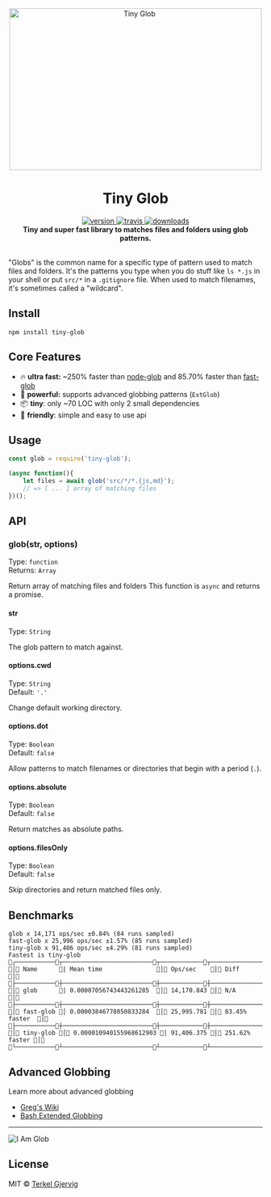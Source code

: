 <div align="center">
  <img src="https://github.com/terkelg/tiny-glob/raw/master/tiny-glob.png" alt="Tiny Glob" width="500" height="320" />
</div>

<h1 align="center">Tiny Glob</h1>

<div align="center">
  <a href="https://npmjs.org/package/tiny-glob">
    <img src="https://img.shields.io/npm/v/tiny-glob.svg" alt="version" />
  </a>
  <a href="https://travis-ci.org/terkelg/tiny-glob">
    <img src="https://img.shields.io/travis/terkelg/tiny-glob.svg" alt="travis" />
  </a>
  <a href="https://npmjs.org/package/tiny-glob">
    <img src="https://img.shields.io/npm/dm/tiny-glob.svg" alt="downloads" />
  </a>
</div>

<div align="center"><b>Tiny and super fast library to matches files and folders using glob patterns.</b></div>

<br />


"Globs" is the common name for a specific type of pattern used to match files and folders. It's the patterns you type when you do stuff like `ls *.js` in your shell or put `src/*` in a `.gitignore` file. When used to match filenames, it's sometimes called a "wildcard".


## Install

```
npm install tiny-glob
```


## Core Features

- 🔥 **ultra fast:** ~250% faster than [node-glob](https://github.com/isaacs/node-glob) and 85.70% faster than [fast-glob](https://github.com/mrmlnc/fast-glob)
- 💪 **powerful:** supports advanced globbing patterns (`ExtGlob`)
- 📦 **tiny**: only ~70 LOC with only 2 small dependencies
- 👫 **friendly**: simple and easy to use api 


## Usage

```js
const glob = require('tiny-glob');

(async function(){
    let files = await glob('src/*/*.{js,md}');
    // => [ ... ] array of matching files
})();
```


## API


### glob(str, options)

Type: `function`<br>
Returns: `Array`

Return array of matching files and folders
This function is `async` and returns a promise.

#### str

Type: `String`

The glob pattern to match against.

#### options.cwd

Type: `String`<br>
Default: `'.'`

Change default working directory.

#### options.dot

Type: `Boolean`<br>
Default: `false`

Allow patterns to match filenames or directories that begin with a period (`.`).

#### options.absolute

Type: `Boolean`<br>
Default: `false`

Return matches as absolute paths.

#### options.filesOnly

Type: `Boolean`<br>
Default: `false`

Skip directories and return matched files only.

## Benchmarks

```
glob x 14,171 ops/sec ±0.84% (84 runs sampled)
fast-glob x 25,996 ops/sec ±1.57% (85 runs sampled)
tiny-glob x 91,406 ops/sec ±4.29% (81 runs sampled)
Fastest is tiny-glob
┌───────────┬─────────────────────────┬────────────┬────────────────┐
│ Name      | Mean time               │ Ops/sec    │ Diff           │
├───────────┼─────────────────────────┼────────────┼────────────────┤
│ glob      | 0.00007056743443261285  │ 14,170.843 │ N/A            │
├───────────┼─────────────────────────┼────────────┼────────────────┤
│ fast-glob │ 0.00003846778050833284  │ 25,995.781 │ 83.45% faster  │
├───────────┼─────────────────────────┼────────────┼────────────────┤
│ tiny-glob │ 0.000010940155968612903 | 91,406.375 │ 251.62% faster │
└───────────┴─────────────────────────┴────────────┴────────────────┘
```

## Advanced Globbing

Learn more about advanced globbing

 - [Greg's Wiki](https://mywiki.wooledge.org/glob) 
 - [Bash Extended Globbing](https://www.linuxjournal.com/content/bash-extended-globbing)

---

![I Am Glob](https://78.media.tumblr.com/3d4fc779600921f3c1e673181d78187e/tumblr_niltfqGoJt1qa0n48o1_500.gif) 

## License

MIT © [Terkel Gjervig](https://terkel.com)
